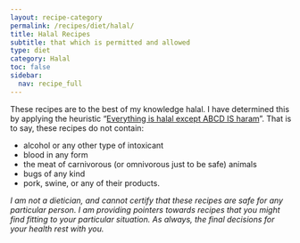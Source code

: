 ```yaml
---
layout: recipe-category
permalink: /recipes/diet/halal/
title: Halal Recipes
subtitle: that which is permitted and allowed
type: diet
category: Halal
toc: false
sidebar:
  nav: recipe_full
---
```

These recipes are to the best of my knowledge halal. I have determined this by applying the heuristic “[Everything is halal except ABCD IS haram](https://halalfoundation.org/what-is-halal/)”. That is to say, these recipes do not contain:

- alcohol or any other type of intoxicant
- blood in any form
- the meat of carnivorous (or omnivorous just to be safe) animals
- bugs of any kind
- pork, swine, or any of their products.

*I am not a dietician, and cannot certify that these recipes are safe for any particular person. I am providing pointers towards recipes that you might find fitting to your particular situation. As always, the final decisions for your health rest with you.*